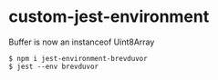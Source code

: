 # custom-jest-environment
Buffer is now an instanceof Uint8Array

```
$ npm i jest-environment-brevduvor
$ jest --env brevduvor
```
